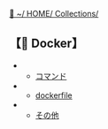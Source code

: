 [🔗 ~/ HOME/ Collections/](https://gitpress.io/@sh16ma/collections)

## 【🐋 Docker】
- - [コマンド](docker_comand.md)
- - [dockerfile](dockerfile.md)
- - [その他](docker.md)
